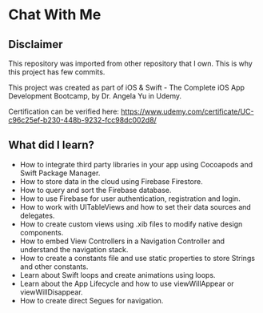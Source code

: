 # Chat With Me

## Disclaimer

This repository was imported from other repository that I own. This is why this project has few commits.

This project was created as part of iOS & Swift - The Complete iOS App Development Bootcamp, by Dr. Angela Yu in Udemy. 

Certification can be verified here: https://www.udemy.com/certificate/UC-c96c25ef-b230-448b-9232-fcc98dc002d8/

## What did I learn?

* How to integrate third party libraries in your app using Cocoapods and Swift Package Manager.
* How to store data in the cloud using Firebase Firestore.
* How to query and sort the Firebase database.
* How to use Firebase for user authentication, registration and login.
* How to work with UITableViews and how to set their data sources and delegates.
* How to create custom views using .xib files to modify native design components.
* How to embed View Controllers in a Navigation Controller and understand the navigation stack.
* How to create a constants file and use static properties to store Strings and other constants.
* Learn about Swift loops and create animations using loops.
* Learn about the App Lifecycle and how to use viewWillAppear or viewWillDisappear.
* How to create direct Segues for navigation.
